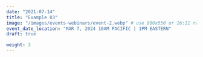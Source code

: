 ```yaml
---
date: "2021-07-14"
title: "Example 03"
image: "/images/events-webinars/event-2.webp" # use 800x550 or 16:11 ratio image
event_date_location: "MAR 7, 2024 10AM PACIFIC | 1PM EASTERN"
draft: true

weight: 3
---
```


